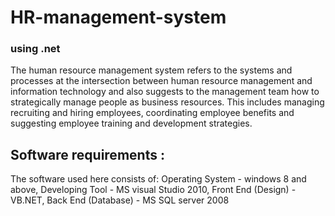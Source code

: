 # HR-management-system
### using .net
The human resource management system refers to the systems and processes at the intersection between human resource management and information technology and also suggests to the management 
team how to strategically manage people as business resources. This includes managing recruiting and hiring employees, coordinating employee benefits and suggesting employee
training and development strategies.

## Software requirements :
 The software used here consists of: 
Operating System   - windows 8 and above,
 Developing Tool      -  MS visual Studio 2010,
 Front End (Design)  - VB.NET,
Back End (Database)  - MS SQL server 2008





